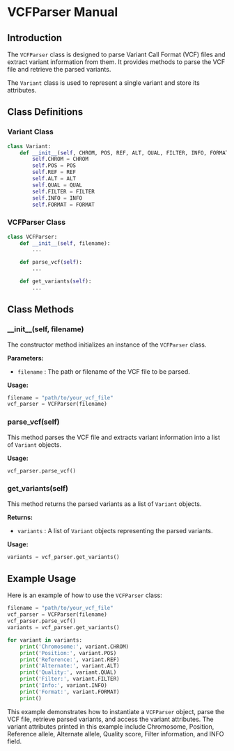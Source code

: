 # VCFParser Manual

## Introduction
The `VCFParser` class is designed to parse Variant Call Format (VCF) files and extract variant information from them. It provides methods to parse the VCF file and retrieve the parsed variants.

The `Variant` class is used to represent a single variant and store its attributes.

## Class Definitions

### Variant Class
```python
class Variant:
    def __init__(self, CHROM, POS, REF, ALT, QUAL, FILTER, INFO, FORMAT):
        self.CHROM = CHROM
        self.POS = POS
        self.REF = REF
        self.ALT = ALT
        self.QUAL = QUAL
        self.FILTER = FILTER
        self.INFO = INFO
        self.FORMAT = FORMAT
```

### VCFParser Class
```python
class VCFParser:
    def __init__(self, filename):
        ...

    def parse_vcf(self):
        ...

    def get_variants(self):
        ...
```

## Class Methods

### \_\_init__(self, filename)
The constructor method initializes an instance of the `VCFParser` class.

**Parameters:**
- `filename` : The path or filename of the VCF file to be parsed.

**Usage:**
```python
filename = "path/to/your_vcf_file"
vcf_parser = VCFParser(filename)
```

### parse_vcf(self)
This method parses the VCF file and extracts variant information into a list of `Variant` objects.

**Usage:**
```python
vcf_parser.parse_vcf()
```

### get_variants(self)
This method returns the parsed variants as a list of `Variant` objects.

**Returns:**
- `variants` : A list of `Variant` objects representing the parsed variants.

**Usage:**
```python
variants = vcf_parser.get_variants()
```

## Example Usage
Here is an example of how to use the `VCFParser` class:

```python
filename = "path/to/your_vcf_file"
vcf_parser = VCFParser(filename)
vcf_parser.parse_vcf()
variants = vcf_parser.get_variants()

for variant in variants:
    print('Chromosome:', variant.CHROM)
    print('Position:', variant.POS)
    print('Reference:', variant.REF)
    print('Alternate:', variant.ALT)
    print('Quality:', variant.QUAL)
    print('Filter:', variant.FILTER)
    print('Info:', variant.INFO)
    print('Format:', variant.FORMAT)
    print()
```

This example demonstrates how to instantiate a `VCFParser` object, parse the VCF file, retrieve parsed variants, and access the variant attributes. The variant attributes printed in this example include Chromosome, Position, Reference allele, Alternate allele, Quality score, Filter information, and INFO field.